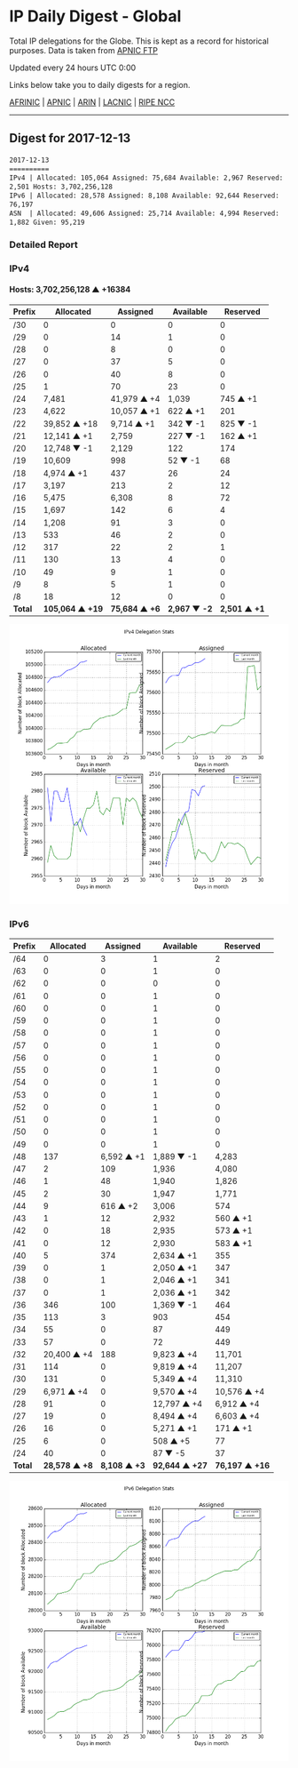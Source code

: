 # IP Daily Digest - Global

Total IP delegations for the Globe. This is kept as a record for historical purposes. Data is taken from [APNIC FTP](https://ftp.apnic.net/)

Updated every 24 hours UTC 0:00

Links below take you to daily digests for a region.

[AFRINIC](./archives/AFRINIC/) | [APNIC](./archives/APNIC/) | [ARIN](./archives/ARIN/) | [LACNIC](./archives/LACNIC/) | [RIPE NCC](./archives/RIPE_NCC/)

---

## Digest for 2017-12-13
```
2017-12-13
==========
IPv4 | Allocated: 105,064 Assigned: 75,684 Available: 2,967 Reserved: 2,501 Hosts: 3,702,256,128
IPv6 | Allocated: 28,578 Assigned: 8,108 Available: 92,644 Reserved: 76,197
ASN  | Allocated: 49,606 Assigned: 25,714 Available: 4,994 Reserved: 1,882 Given: 95,219
```

### Detailed Report

### IPv4

#### Hosts: **3,702,256,128 ▲ +16384**

| Prefix | Allocated | Assigned | Available | Reserved |
| ----- | ----- | ----- | ----- | ----- |
| /30 | 0 | 0 | 0 | 0 |
| /29 | 0 | 14 | 1 | 0 |
| /28 | 0 | 8 | 0 | 0 |
| /27 | 0 | 37 | 5 | 0 |
| /26 | 0 | 40 | 8 | 0 |
| /25 | 1 | 70 | 23 | 0 |
| /24 | 7,481 | 41,979 ▲ +4 | 1,039 | 745 ▲ +1 |
| /23 | 4,622 | 10,057 ▲ +1 | 622 ▲ +1 | 201 |
| /22 | 39,852 ▲ +18 | 9,714 ▲ +1 | 342 ▼ -1 | 825 ▼ -1 |
| /21 | 12,141 ▲ +1 | 2,759 | 227 ▼ -1 | 162 ▲ +1 |
| /20 | 12,748 ▼ -1 | 2,129 | 122 | 174 |
| /19 | 10,609 | 998 | 52 ▼ -1 | 68 |
| /18 | 4,974 ▲ +1 | 437 | 26 | 24 |
| /17 | 3,197 | 213 | 2 | 12 |
| /16 | 5,475 | 6,308 | 8 | 72 |
| /15 | 1,697 | 142 | 6 | 4 |
| /14 | 1,208 | 91 | 3 | 0 |
| /13 | 533 | 46 | 2 | 0 |
| /12 | 317 | 22 | 2 | 1 |
| /11 | 130 | 13 | 4 | 0 |
| /10 | 49 | 9 | 1 | 0 |
| /9 | 8 | 5 | 1 | 0 |
| /8 | 18 | 12 | 0 | 0 |
| **Total** | **105,064 ▲ +19** | **75,684 ▲ +6** | **2,967 ▼ -2** | **2,501 ▲ +1** |

![ipv4-stats](ipv4-figure.png)

### IPv6

| Prefix | Allocated | Assigned | Available | Reserved |
| ----- | ----- | ----- | ----- | ----- |
| /64 | 0 | 3 | 1 | 2 |
| /63 | 0 | 0 | 1 | 0 |
| /62 | 0 | 0 | 0 | 0 |
| /61 | 0 | 0 | 1 | 0 |
| /60 | 0 | 0 | 1 | 0 |
| /59 | 0 | 0 | 1 | 0 |
| /58 | 0 | 0 | 1 | 0 |
| /57 | 0 | 0 | 1 | 0 |
| /56 | 0 | 0 | 1 | 0 |
| /55 | 0 | 0 | 1 | 0 |
| /54 | 0 | 0 | 1 | 0 |
| /53 | 0 | 0 | 1 | 0 |
| /52 | 0 | 0 | 1 | 0 |
| /51 | 0 | 0 | 1 | 0 |
| /50 | 0 | 0 | 1 | 0 |
| /49 | 0 | 0 | 1 | 0 |
| /48 | 137 | 6,592 ▲ +1 | 1,889 ▼ -1 | 4,283 |
| /47 | 2 | 109 | 1,936 | 4,080 |
| /46 | 1 | 48 | 1,940 | 1,826 |
| /45 | 2 | 30 | 1,947 | 1,771 |
| /44 | 9 | 616 ▲ +2 | 3,006 | 574 |
| /43 | 1 | 12 | 2,932 | 560 ▲ +1 |
| /42 | 0 | 18 | 2,935 | 573 ▲ +1 |
| /41 | 0 | 12 | 2,930 | 583 ▲ +1 |
| /40 | 5 | 374 | 2,634 ▲ +1 | 355 |
| /39 | 0 | 1 | 2,050 ▲ +1 | 347 |
| /38 | 0 | 1 | 2,046 ▲ +1 | 341 |
| /37 | 0 | 1 | 2,036 ▲ +1 | 342 |
| /36 | 346 | 100 | 1,369 ▼ -1 | 464 |
| /35 | 113 | 3 | 903 | 454 |
| /34 | 55 | 0 | 87 | 449 |
| /33 | 57 | 0 | 72 | 449 |
| /32 | 20,400 ▲ +4 | 188 | 9,823 ▲ +4 | 11,701 |
| /31 | 114 | 0 | 9,819 ▲ +4 | 11,207 |
| /30 | 131 | 0 | 5,349 ▲ +4 | 11,310 |
| /29 | 6,971 ▲ +4 | 0 | 9,570 ▲ +4 | 10,576 ▲ +4 |
| /28 | 91 | 0 | 12,797 ▲ +4 | 6,912 ▲ +4 |
| /27 | 19 | 0 | 8,494 ▲ +4 | 6,603 ▲ +4 |
| /26 | 16 | 0 | 5,271 ▲ +1 | 171 ▲ +1 |
| /25 | 6 | 0 | 508 ▲ +5 | 77 |
| /24 | 40 | 0 | 87 ▼ -5 | 37 |
| **Total** | **28,578 ▲ +8** | **8,108 ▲ +3** | **92,644 ▲ +27** | **76,197 ▲ +16** |

![ipv6-stats](ipv6-figure.png)